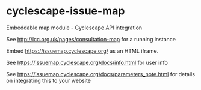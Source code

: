 # cyclescape-issue-map
Embeddable map module - Cyclescape API integration

See http://lcc.org.uk/pages/consultation-map for a running instance

Embed https://issuemap.cyclescape.org/ as an HTML iframe.

See https://issuemap.cyclescape.org/docs/info.html for user info

See https://issuemap.cyclescape.org/docs/parameters_note.html for details on integrating this to your website
